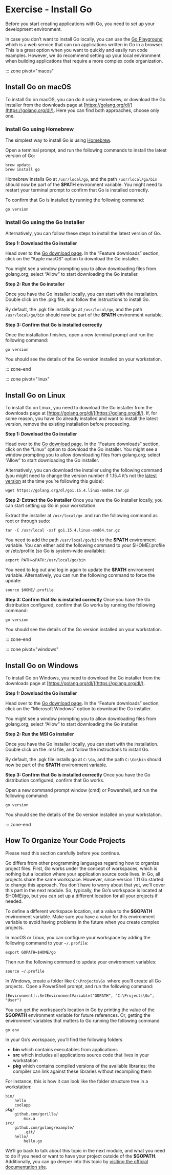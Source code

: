 # Exercise - Install Go
Before you start creating applications with Go, you need to set up your development environment. 

In case you don’t want to install Go locally, you can use the [Go Playground](https://play.golang.org/) which is a web service that can run applications written in Go in a browser. This is a great option when you want to quickly and easily run code examples. However, we do recommend setting up your local environment when building applications that require a more complex code organization.


::: zone pivot="macos"
## Install Go on macOS
To install Go on macOS, you can do it using Homebrew, or download the Go installer from the downloads page at [https://golang.org/dl/](https://golang.org/dl/). Here you can find both approaches, choose only one.

### Install Go using Homebrew
The simplest way to install Go is using [Homebrew](https://brew.sh/).

Open a terminal prompt, and run the following commands to install the latest version of Go:

```
brew update
brew install go
```

Homebrew installs Go at `/usr/local/go`, and the path `/usr/local/go/bin` should now be part of the **$PATH** environment variable. You might need to restart your terminal prompt to confirm that Go is installed correctly.

To confirm that Go is installed by running the following command:

```
go version
```

### Install Go using the Go Installer

Alternatively, you can follow these steps to install the latest version of Go.

**Step 1: Download the Go installer**

Head over to the [Go download page](https://golang.org/dl/). In the “Feature downloads” section, click on the “Apple macOS” option to download the Go installer.

You might see a window prompting you to allow downloading files from golang.org; select “Allow” to start downloading the Go installer.

**Step 2: Run the Go installer**

Once you have the Go installer locally, you can start with the installation. Double click on the .pkg file, and follow the instructions to install Go.

By default, the .pgk file installs go at `/usr/local/go`, and the path `/usr/local/go/bin` should now be part of the **$PATH** environment variable.

**Step 3: Confirm that Go is installed correctly**

Once the installation finishes, open a new terminal prompt and run the following command:

```
go version
```

You should see the details of the Go version installed on your workstation.

::: zone-end

::: zone pivot="linux"
## Install Go on Linux

To install Go on Linux, you need to download the Go installer from the downloads page at [https://golang.org/dl/](https://golang.org/dl/). If, for some reason, you have Go already installed and want to install the latest version, remove the existing installation before proceeding.

**Step 1: Download the Go installer**

Head over to the [Go download page](https://golang.org/dl/). In the “Feature downloads” section, click on the “Linux” option to download the Go installer.  You might see a window prompting you to allow downloading files from golang.org; select “Allow” to start downloading the Go installer.

Alternatively, you can download the installer using the following command (you might need to change the version number if 1.15.4 it’s not the [latest version](https://golang.org/doc/devel/release.html) at the time you’re following this guide):


```
wget https://golang.org/dl/go1.15.4.linux-amd64.tar.gz
```

**Step 2: Extract the Go installer**
Once you have the Go installer locally, you can start setting up Go in your workstation.

Extract the installer at `/usr/local/go `and run the following command as root or through sudo:

```
tar -C /usr/local -xzf go1.15.4.linux-amd64.tar.gz
```

You need to add the path `/usr/local/go/bin` to the **$PATH** environment variable. You can either add the following command to your $HOME/.profile or /etc/profile (so Go is system-wide available):

```
export PATH=$PATH:/usr/local/go/bin
```

You need to log out and log in again to update the **$PATH** environment variable. Alternatively, you can run the following command to force the update:

```
source $HOME/.profile
```

**Step 3: Confirm that Go is installed correctly**
Once you have the Go distribution configured, confirm that Go works by running the following command:

```
go version
```

You should see the details of the Go version installed on your workstation.

::: zone-end

::: zone pivot="windows"
## Install Go on Windows
To install Go on Windows, you need to download the Go installer from the downloads page at [https://golang.org/dl/](https://golang.org/dl/). 

**Step 1: Download the Go installer**

Head over to the [Go download page](https://golang.org/dl/). In the “Feature downloads” section, click on the “Microsoft Windows” option to download the Go installer.  

You might see a window prompting you to allow downloading files from golang.org; select “Allow” to start downloading the Go installer.

**Step 2: Run the MSI Go installer**

Once you have the Go installer locally, you can start with the installation. Double click on the .msi file, and follow the instructions to install Go.

By default, the .pgk file installs go at `C:\Go`, and the path `C:\Go\bin` should now be part of the **$PATH** environment variable.

**Step 3: Confirm that Go is installed correctly**
Once you have the Go distribution configured, confirm that Go works. 

Open a new command prompt window (cmd) or Powershell, and run the following command:

```
go version
```

You should see the details of the Go version installed on your workstation.

::: zone-end

## How To Organize Your Code Projects
Please read this section carefully before you continue.

Go differs from other programming languages regarding how to organize project files. First, Go works under the concept of workspaces, which is nothing but a location where your application source code lives. In Go, all projects share the same workspace. However, since version 1.11 Go started to change this approach. You don’t have to worry about that yet, we’ll cover this part in the next module. So, typically, the Go’s workspace is located at $HOME/go, but you can set up a different location for all your projects if needed. 

To define a different workspace location, set a value to the **$GOPATH** environment variable. Make sure you have a value for this environment variable to avoid having problems in the future when you create complex projects.

In macOS or Linux, you can configure your workspace by adding the following command to your `~/.profile`:

```
export GOPATH=$HOME/go
```

Then run the following command to update your environment variables:

```
source ~/.profile
```

In Windows, create a folder like  `C:\Projects\Go `where you’ll create all Go projects`.` Open a PowerShell prompt, and run the following command:

```
[Environment]::SetEnvironmentVariable("GOPATH", "C:\Projects\Go", "User")
```

You can get the workspace’s location in Go by printing the value of the **$GOPATH** environment variable for future references. Or, getting the environment variables that matters to Go running the following command

```
go env
```

In your Go’s workspace, you’ll find the following folders

* **bin** which contains executables from applications
* **src** which includes all applications source code that lives in your workstation
* **pkg** which contains compiled versions of the available libraries; the compiler can link against these libraries without recompiling them

For instance, this is how it can look like the folder structure tree in a workstation:

```
bin/
    hello                          
    coolapp                        
pkg/
    github.com/gorilla/
        mux.a 
src/
    github.com/golang/example/
        .git/                      
	hello/
	    hello.go    
```

We’ll go back to talk about this topic in the next module, and what you need to do if you need or want to have your project outside of the **$GOPATH**. Additionally, you can go deeper into this topic by [visiting the official documentation site](https://golang.org/doc/gopath_code.html).
